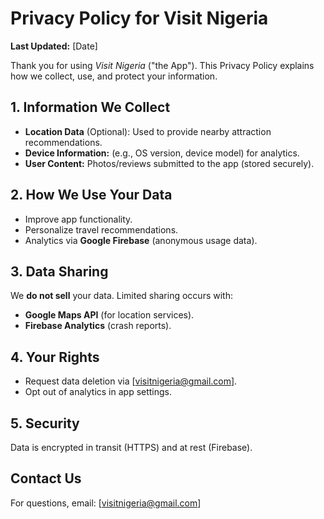 # Privacy Policy for Visit Nigeria

**Last Updated:** [Date]

Thank you for using *Visit Nigeria* ("the App"). This Privacy Policy explains how we collect, use, and protect your information.

## **1. Information We Collect**
- **Location Data** (Optional): Used to provide nearby attraction recommendations.
- **Device Information:** (e.g., OS version, device model) for analytics.
- **User Content:** Photos/reviews submitted to the app (stored securely).

## **2. How We Use Your Data**
- Improve app functionality.
- Personalize travel recommendations.
- Analytics via **Google Firebase** (anonymous usage data).

## **3. Data Sharing**
We **do not sell** your data. Limited sharing occurs with:
- **Google Maps API** (for location services).
- **Firebase Analytics** (crash reports).

## **4. Your Rights**
- Request data deletion via [visitnigeria@gmail.com].
- Opt out of analytics in app settings.

## **5. Security**
Data is encrypted in transit (HTTPS) and at rest (Firebase).

## **Contact Us**
For questions, email: [visitnigeria@gmail.com]

